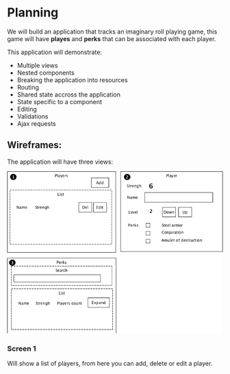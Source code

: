 # Planning

We will build an application that tracks an imaginary roll playing game, this game will have __playes__ and __perks__ that can be associated with each player. 

This application will demonstrate:

- Multiple views
- Nested components
- Breaking the application into resources
- Routing
- Shared state accross the application
- State specific to a component
- Editing
- Validations
- Ajax requests

## Wireframes:

The application will have three views:

![Wireframe](plan-v01.png)

### Screen 1

Will show a list of players, from here you can add, delete or edit a player.

